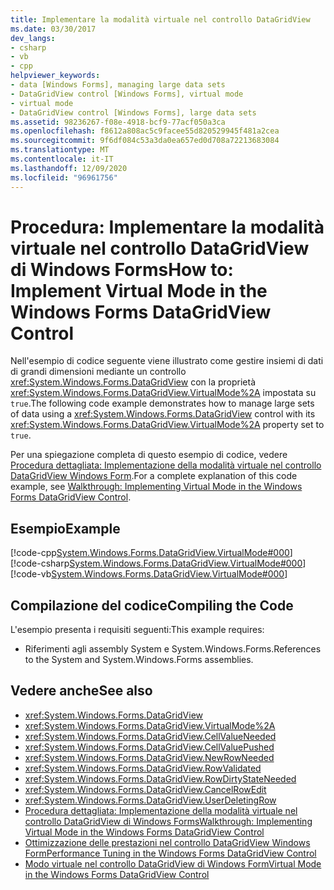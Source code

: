 ```yaml
---
title: Implementare la modalità virtuale nel controllo DataGridView
ms.date: 03/30/2017
dev_langs:
- csharp
- vb
- cpp
helpviewer_keywords:
- data [Windows Forms], managing large data sets
- DataGridView control [Windows Forms], virtual mode
- virtual mode
- DataGridView control [Windows Forms], large data sets
ms.assetid: 98236267-f08e-4918-bcf9-77acf050a3ca
ms.openlocfilehash: f8612a808ac5c9facee55d820529945f481a2cea
ms.sourcegitcommit: 9f6df084c53a3da0ea657ed0d708a72213683084
ms.translationtype: MT
ms.contentlocale: it-IT
ms.lasthandoff: 12/09/2020
ms.locfileid: "96961756"
---
```

# <a name="how-to-implement-virtual-mode-in-the-windows-forms-datagridview-control"></a><span data-ttu-id="f70f7-102">Procedura: Implementare la modalità virtuale nel controllo DataGridView di Windows Forms</span><span class="sxs-lookup"><span data-stu-id="f70f7-102">How to: Implement Virtual Mode in the Windows Forms DataGridView Control</span></span>
<span data-ttu-id="f70f7-103">Nell'esempio di codice seguente viene illustrato come gestire insiemi di dati di grandi dimensioni mediante un controllo <xref:System.Windows.Forms.DataGridView> con la proprietà <xref:System.Windows.Forms.DataGridView.VirtualMode%2A> impostata su `true`.</span><span class="sxs-lookup"><span data-stu-id="f70f7-103">The following code example demonstrates how to manage large sets of data using a <xref:System.Windows.Forms.DataGridView> control with its <xref:System.Windows.Forms.DataGridView.VirtualMode%2A> property set to `true`.</span></span>  
  
 <span data-ttu-id="f70f7-104">Per una spiegazione completa di questo esempio di codice, vedere [Procedura dettagliata: Implementazione della modalità virtuale nel controllo DataGridView Windows Form](implementing-virtual-mode-wf-datagridview-control.md).</span><span class="sxs-lookup"><span data-stu-id="f70f7-104">For a complete explanation of this code example, see [Walkthrough: Implementing Virtual Mode in the Windows Forms DataGridView Control](implementing-virtual-mode-wf-datagridview-control.md).</span></span>  
  
## <a name="example"></a><span data-ttu-id="f70f7-105">Esempio</span><span class="sxs-lookup"><span data-stu-id="f70f7-105">Example</span></span>  
 [!code-cpp[System.Windows.Forms.DataGridView.VirtualMode#000](~/samples/snippets/cpp/VS_Snippets_Winforms/System.Windows.Forms.DataGridView.VirtualMode/CPP/virtualmode.cpp#000)]
 [!code-csharp[System.Windows.Forms.DataGridView.VirtualMode#000](~/samples/snippets/csharp/VS_Snippets_Winforms/System.Windows.Forms.DataGridView.VirtualMode/CS/virtualmode.cs#000)]
 [!code-vb[System.Windows.Forms.DataGridView.VirtualMode#000](~/samples/snippets/visualbasic/VS_Snippets_Winforms/System.Windows.Forms.DataGridView.VirtualMode/VB/virtualmode.vb#000)]  
  
## <a name="compiling-the-code"></a><span data-ttu-id="f70f7-106">Compilazione del codice</span><span class="sxs-lookup"><span data-stu-id="f70f7-106">Compiling the Code</span></span>  
 <span data-ttu-id="f70f7-107">L'esempio presenta i requisiti seguenti:</span><span class="sxs-lookup"><span data-stu-id="f70f7-107">This example requires:</span></span>  
  
- <span data-ttu-id="f70f7-108">Riferimenti agli assembly System e System.Windows.Forms.</span><span class="sxs-lookup"><span data-stu-id="f70f7-108">References to the System and System.Windows.Forms assemblies.</span></span>  
  
## <a name="see-also"></a><span data-ttu-id="f70f7-109">Vedere anche</span><span class="sxs-lookup"><span data-stu-id="f70f7-109">See also</span></span>

- <xref:System.Windows.Forms.DataGridView>
- <xref:System.Windows.Forms.DataGridView.VirtualMode%2A>
- <xref:System.Windows.Forms.DataGridView.CellValueNeeded>
- <xref:System.Windows.Forms.DataGridView.CellValuePushed>
- <xref:System.Windows.Forms.DataGridView.NewRowNeeded>
- <xref:System.Windows.Forms.DataGridView.RowValidated>
- <xref:System.Windows.Forms.DataGridView.RowDirtyStateNeeded>
- <xref:System.Windows.Forms.DataGridView.CancelRowEdit>
- <xref:System.Windows.Forms.DataGridView.UserDeletingRow>
- [<span data-ttu-id="f70f7-110">Procedura dettagliata: Implementazione della modalità virtuale nel controllo DataGridView di Windows Forms</span><span class="sxs-lookup"><span data-stu-id="f70f7-110">Walkthrough: Implementing Virtual Mode in the Windows Forms DataGridView Control</span></span>](implementing-virtual-mode-wf-datagridview-control.md)
- [<span data-ttu-id="f70f7-111">Ottimizzazione delle prestazioni nel controllo DataGridView Windows Form</span><span class="sxs-lookup"><span data-stu-id="f70f7-111">Performance Tuning in the Windows Forms DataGridView Control</span></span>](performance-tuning-in-the-windows-forms-datagridview-control.md)
- [<span data-ttu-id="f70f7-112">Modo virtuale nel controllo DataGridView di Windows Form</span><span class="sxs-lookup"><span data-stu-id="f70f7-112">Virtual Mode in the Windows Forms DataGridView Control</span></span>](virtual-mode-in-the-windows-forms-datagridview-control.md)

